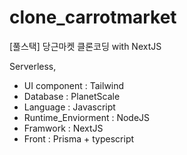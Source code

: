 # clone_carrotmarket
[풀스택] 당근마켓 클론코딩 with NextJS

Serverless, 
- UI component : Tailwind
- Database : PlanetScale
- Language : Javascript
- Runtime_Enviorment : NodeJS
- Framwork : NextJS
- Front : Prisma + typescript
